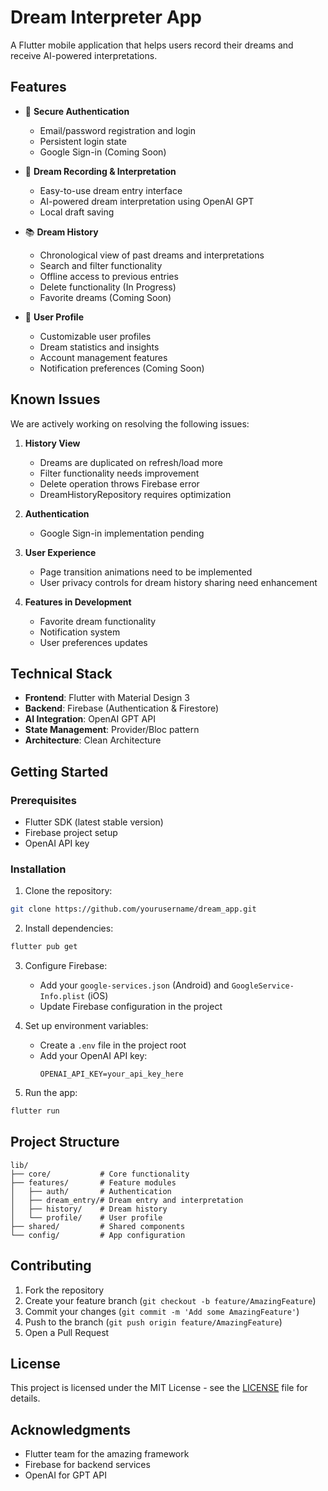 # Dream Interpreter App

A Flutter mobile application that helps users record their dreams and receive AI-powered interpretations.

## Features

- 🔐 **Secure Authentication**

  - Email/password registration and login
  - Persistent login state
  - Google Sign-in (Coming Soon)

- 💭 **Dream Recording & Interpretation**

  - Easy-to-use dream entry interface
  - AI-powered dream interpretation using OpenAI GPT
  - Local draft saving

- 📚 **Dream History**

  - Chronological view of past dreams and interpretations
  - Search and filter functionality
  - Offline access to previous entries
  - Delete functionality (In Progress)
  - Favorite dreams (Coming Soon)

- 👤 **User Profile**
  - Customizable user profiles
  - Dream statistics and insights
  - Account management features
  - Notification preferences (Coming Soon)

## Known Issues

We are actively working on resolving the following issues:

1. **History View**

   - Dreams are duplicated on refresh/load more
   - Filter functionality needs improvement
   - Delete operation throws Firebase error
   - DreamHistoryRepository requires optimization

2. **Authentication**

   - Google Sign-in implementation pending

3. **User Experience**

   - Page transition animations need to be implemented
   - User privacy controls for dream history sharing need enhancement

4. **Features in Development**
   - Favorite dream functionality
   - Notification system
   - User preferences updates

## Technical Stack

- **Frontend**: Flutter with Material Design 3
- **Backend**: Firebase (Authentication & Firestore)
- **AI Integration**: OpenAI GPT API
- **State Management**: Provider/Bloc pattern
- **Architecture**: Clean Architecture

## Getting Started

### Prerequisites

- Flutter SDK (latest stable version)
- Firebase project setup
- OpenAI API key

### Installation

1. Clone the repository:

```bash
git clone https://github.com/yourusername/dream_app.git
```

2. Install dependencies:

```bash
flutter pub get
```

3. Configure Firebase:

   - Add your `google-services.json` (Android) and `GoogleService-Info.plist` (iOS)
   - Update Firebase configuration in the project

4. Set up environment variables:

   - Create a `.env` file in the project root
   - Add your OpenAI API key:
     ```
     OPENAI_API_KEY=your_api_key_here
     ```

5. Run the app:

```bash
flutter run
```

## Project Structure

```
lib/
├── core/           # Core functionality
├── features/       # Feature modules
│   ├── auth/       # Authentication
│   ├── dream_entry/# Dream entry and interpretation
│   ├── history/    # Dream history
│   └── profile/    # User profile
├── shared/         # Shared components
└── config/         # App configuration
```

## Contributing

1. Fork the repository
2. Create your feature branch (`git checkout -b feature/AmazingFeature`)
3. Commit your changes (`git commit -m 'Add some AmazingFeature'`)
4. Push to the branch (`git push origin feature/AmazingFeature`)
5. Open a Pull Request

## License

This project is licensed under the MIT License - see the [LICENSE](LICENSE) file for details.

## Acknowledgments

- Flutter team for the amazing framework
- Firebase for backend services
- OpenAI for GPT API

